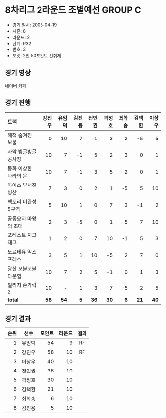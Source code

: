 # 8차리그 2라운드 조별예선 GROUP C

- 경기 일시: 2008-04-19
- 시즌: 8
- 라운드: 2
- 단계: R32
- 번호: 3
- 포맷: 2인 50포인트 선취제





## 경기 영상
[네이버 카페](https://cafe.naver.com/leaguekart/98)

## 경기 진행

| 트랙 | 강진우 | 유임덕 | 김진용 | 전인권 | 곽정호 | 최학송 | 김택환 | 이상우 |
|:---|---:|---:|---:|---:|---:|---:|---:|---:|
| 해적 숨겨진 보물 | 0 | 10 | 7 | 1 | 3 | 2 | -5 | 5 |
| 사막 빙글빙글 공사장 | 10 | 7 | -1 | 5 | 2 | 3 | 0 | 1 |
| 동화 이상한 나라의 문 | 10 | 7 | -1 | 3 | 5 | 2 | 0 | 1 |
| 아이스 부서진 빙산 | 7 | 3 | 0 | 2 | 1 | -5 | 5 | 10 |
| 팩토리 미완성 5구역 | 5 | 10 | 1 | 0 | 7 | 3 | -1 | 2 |
| 공동묘지 마왕의 초대 | 2 | 3 | -5 | 0 | 1 | 5 | 7 | 10 |
| 포레스트 지그재그 | 1 | 2 | 0 | 7 | 10 | -1 | 5 | 3 |
| 노르테유 익스프레스 | 3 | 5 | 1 | 10 | -5 | 2 | 7 | 0 |
| 광산 꼬불꼬불 다운힐 | 10 | 7 | 2 | 5 | -1 | 0 | 1 | 3 |
| 빌리지 손가락 2 | 10 | - | 1 | 3 | 7 | -5 | 2 | 5 |
| __total__ | __58__ | __54__ | __5__ | __36__ | __30__ | __6__ | __21__ | __40__ |




## 경기 결과

| 순위 | 선수 | 포인트 | 라운드 | 결과 |
|---:|:---:|---:|---:|:---:|
| 1 | 유임덕 | 54 | 9 | RF |
| 2 | 강진우 | 58 | 10 | RF |
| 3 | 이상우 | 40 | 10 |  |
| 4 | 전인권 | 36 | 10 |  |
| 5 | 곽정호 | 30 | 10 |  |
| 6 | 김택환 | 21 | 10 |  |
| 7 | 최학송 | 6 | 10 |  |
| 8 | 김진용 | 5 | 10 |  |

